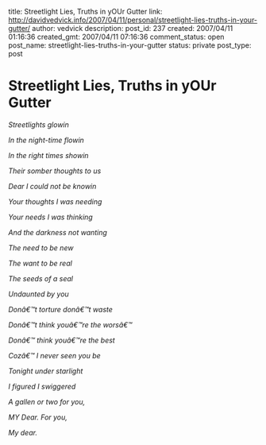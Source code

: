 title: Streetlight Lies, Truths in yOUr Gutter
link: http://davidvedvick.info/2007/04/11/personal/streetlight-lies-truths-in-your-gutter/
author: vedvick
description: 
post_id: 237
created: 2007/04/11 01:16:36
created_gmt: 2007/04/11 07:16:36
comment_status: open
post_name: streetlight-lies-truths-in-your-gutter
status: private
post_type: post

# Streetlight Lies, Truths in yOUr Gutter

_Streetlights glowin_

_In the night-time flowin_

_In the right times showin_

_Their somber thoughts to us_

_Dear I could not be knowin_

_Your thoughts I was needing_

_Your needs I was thinking_

_And the darkness not wanting_

_The need to be new_

_The want to be real_

_The seeds of a seal_

_Undaunted by you_

_Donâ€™t torture donâ€™t waste_

_Donâ€™t think youâ€™re the worsâ€™_

_Donâ€™ think youâ€™re the best_

_Cozâ€™ I never seen you be_

_Tonight under starlight_

_I figured I swiggered_

_A gallen or two for you,_

_MY Dear. For you,_

_My dear._